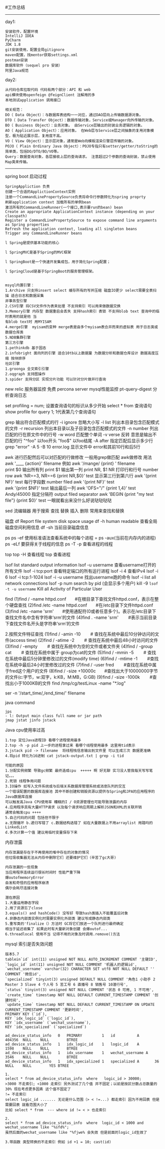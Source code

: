 #工作总结

---------------------------------

day1:

    安装软件，配置环境
    IntelliJ IDEA
    PyCharm
    JDK 1.8
    git安装使用，配置全局gitignore
    maven配置，找mentor获取settings.xml
    postman安装
    数据库软件（sequel pro 安装）
    阿里Java规范
    

day2:

    从代码仓库拉取代码 代码有两个部分：API 和 web
    api模块使用openfeign @feignClient 注解用的多 
    本地测试application 调用接口
    
    相关规范：
    DO（ Data Object）：与数据库表结构一一对应，通过DAO层向上传输数据源对象。
    DTO（ Data Transfer Object）：数据传输对象，Service或Manager向外传输的对象。
    BO（ Business Object）：业务对象。 由Service层输出的封装业务逻辑的对象。
    AO（ Application Object）：应用对象。 在Web层与Service层之间抽象的复用对象模型，极为贴近展示层，复用度不高。
    VO（ View Object）：显示层对象，通常是Web向模板渲染引擎层传输的对象。
    POJO（ Plain Ordinary Java Object）：POJO专指只有setter/getter/toString的简单类，包括DO/DTO/BO/VO等。
    Query：数据查询对象，各层接收上层的查询请求。 注意超过2个参数的查询封装，禁止使用Map类来传输。



----------------------

spring boot 启动过程

    SpringAppliction 负责
    创建一个合适的ApplictionContext实例
    注册一个CommandLinePropertySource负责将命令行参数转化为spring proprty
    刷新application context 加载所有的单例bean
    激活所有的CommandLineRunner(一个接口,表示要run的bean) bean
    Create an appropriate ApplicationContext instance (depending on your classpath)
    Register a CommandLinePropertySource to expose command line arguments as Spring properties
    Refresh the application context, loading all singleton beans
    Trigger any CommandLineRunner beans

    l Spring是提供基本功能的核心
    
    l SpringMVC是基于Spring的MVC框架
    
    l SpringBoot是一个快速开发集成包，用于简化Spring配置；
    
    l SpringCloud是基于SpringBoot的服务管理框架。


    msyql内置引擎：
    1.Archive 只支持insert select 缓存所有的写并压缩 磁盘IO更少 select需要全表扫描 适合日志和数据采集
    非事务型引擎
    2.CSV引擎 将CSV文件作为表来处理 不支持索引 可以用来做数据交换
    3.Memory引擎 内存型 数据重启会丢失 支持hash索引 表锁 不支持blob text 查询中的临时表用的就是他 当
    有blob text时 用MYISAM 
    4.merge引擎  myisam的变种 merge表是由多个myisam表合并而来的虚拟表 用于日志类或数据仓库类
    5.NDB集群引擎
    第三方引擎
    1.pethinkdb 基于固态
    2.infobright 面向列的引擎 适合10tb以上数据量 为数据分析和数据仓库设计 数据高度压缩 按块排序
    社区引擎
    1.groonga 全文索引引擎
    2.oqgraph 支持图操作
    3.spider 支持分区 实现分片功能 可以针对分片做并行查询



new relic 服务器监控 免费 
percona server mysql性能监控
pt-query-digest 分析查询日志

set profiling = num; 设置查询语句的标识从多少开始 
select * from  查询语句
show profile for query 1; 1代表第几个查询语句 


grep 输出符合匹配模式的行
-i ignore 忽略大小写
-l list 列出本目录包含匹配模式的文件
-r recursion 列出本目录以及子目录包含匹配模式的文件
-n number 列出匹配的行在原文件中的行号
-w word  匹配整个单词 
-v verse 反转 意思是输出不匹配的行
"^foo" 以foo开头
"foo$" 以foo结尾
-A after 指定匹配后显示多少行
grep "error" -A 5 -B 10 error.log 显示文件中 error和其前10行和后5行

awk 进行匹配然后可以对匹配的行做修改 一般用grep做匹配 awk做修改
用法 awk '____  {action}' filename
例如
awk '/mange/ {print} ' filename  
print $0 输出所有列
print $1 输出第一列
print NR, $1 NR 打印行和行号 number row
awk ‘NR==3, NR==6 {print NR,$0}’ test 显示第三行到第六行
awk '{print NF}' test 每行字段数 number filed  awk '{print NF}' test  
awk '{print $NF}' test   输出最后一列
awk 'OFS="/" {print $1,$4}' test  Andy/45000 指定分隔符 output filed separator
awk 'BEGIN {print "my test file"} {print $0}' test 一眼就看出来没什么好说哒哒哒哒 

sed 流编辑器 用于搜索 查找 替换 插入 删除 常用来查找和替换



磁盘
df Report file system disk space usage
df -h human readable 查看全局磁盘空间利用信息 
df -sh 当前目录磁盘信息


ps
ps -ef 使用标准语法查看系统中的每个进程 = ps -aux(当前在内存内的进程)
ps -eLf 要获得关于线程的信息
ps -T -p 查看进程的线程


top
top -H 查看线程
top 查看进程


lsof list standard output information 
lsof -u username 查看username打开的所有文件
lsof -i tcp:port 查看特定端口的所有运行进程
lsof -i 4 查看IPv4
lsof -i 6
lsof -i tcp:1-1024 
lsof -i -u username 找出username跑的命令
lsof -i list all network connections
lsof -p num search by pid (会显示多个用户)
kill -9 `lsof -t -u username` Kill all Activity of Particular User

find
(1)find / -name httpd.conf　　#在根目录下查找文件httpd.conf，表示在整个硬盘查找
(2)find /etc -name httpd.conf　　#在/etc目录下文件httpd.conf
(3)find /etc -name 'srm'　　#使用通配符(0或者任意多个)。表示在/etc目录下查找文件名中含有字符串‘srm’的文件
(4)find . -name 'srm' 　　#表示当前目录下查找文件名开头是字符串‘srm’的文件

2.按照文件特征查找
(1)find / -amin -10 　　# 查找在系统中最后10分钟访问的文件(access time)
(2)find / -atime -2　　 # 查找在系统中最后48小时访问的文件
(3)find / -empty 　　# 查找在系统中为空的文件或者文件夹
(4)find / -group cat 　　# 查找在系统中属于 group为cat的文件
(5)find / -mmin -5 　　# 查找在系统中最后5分钟里修改过的文件(modify time)
(6)find / -mtime -1 　　#查找在系统中最后24小时里修改过的文件
(7)find / -user fred 　　#查找在系统中属于fred这个用户的文件
(8)find / -size +10000c　　#查找出大于10000000字节的文件(c:字节，w:双字，k:KB，M:MB，G:GB)
(9)find / -size -1000k 　　#查找出小于1000KB的文件
find /tmp/cg/testLinux -name "*.log"


ser -n '/start_time/,/end_time/' filename



java command

    jps
    - l: Output main class full name or jar path
    jmap jstat jinfo jstack 



Java cpu使用率过高
    
    1.top 定位Java进程ID 看哪个进程使用最多
    2.top -h -p pid 上一步的进程拿过来 看哪个线程使用最多 这里用tid表示
    3.jstack pid -> filename  将线程栈信息输出到文件里 可以生成三次 数据更准确
    4.将pid 转化为16进制 cat jstack-output.txt | grep -i tid

    可能的原因
    1.分配实例频繁 导致gc频繁 最终造成cpu  +++++ 啊 好无聊 实习没人管我每天写写笔记。。。
    2.死锁 线程争用问题 
    3.IO操作 如写入文件系统或与后端关系数据库管理系统或消息队列的交互
    一个错误配置的数据库连接池 其中不断创建和销毁资源以提供与Spring和JPA的应用程序的Java数据库连接
    可以触发高Java CPU使用率 糟糕的I / O资源管理也可能导致泄露的内存
    4.应用程序具有大量HTTP请求 以及每个请求响应周期上解析JSON和XML的关联开销
    通常会触发cpu ++++
    5.自己代码的问题 包括但不限于
    a.无限循环 b.递归写错了 c.数据结构选错了 如在大量数据上不用arraylist 用踏吗的LinkedList
    d.多次计算一个值 建议用临时变量保存下来 


内存泄露

    内存泄漏是存在于不再使用的堆中存在的对象的情况
    但垃圾收集器无法从内存中删除它们 还要维护它们（辛苦了gc大哥)
    
    内存泄漏的一些现象
    当应用程序连续运行很长时间时 性能严重下降
    爆outofmemoryError
    自发和奇怪的应用程序崩溃
    偶尔会耗尽连接对象

    潜在原因
    1.大量运用静态字段
    2.用了资源忘了close
    3.equals() and hashCode() 没写好 导致hash类插入不能覆盖旧对象
    4.非静态内部类实例化时需要实例化外部类 建议写成静态内部类
    5.重写类的'finalize（）方法时 GC将它们放进一个队列进行最终确定
    相当于延迟收集了 如果此时有大量新对象创建 会爆outof...
    6.threadlocal 使用不当 记得不用的对象及时调用.remove()方法



mysql 索引是否失效问题

    版本5.7 
    tablein`id` int(11) unsigned NOT NULL AUTO_INCREMENT COMMENT '主键ID',
    `logic_id` int(11) unsigned NOT NULL COMMENT '机器人的逻辑id',
    `wechat_username` varchar(32) CHARACTER SET utf8 NOT NULL DEFAULT '' COMMENT '微信id',
    `specialized` tinyint(3) unsigned DEFAULT NULL COMMENT '角色1 小助手 2 Master 3 Slave 4 个人号 5 苦工号 6 直播号 8 销售号 10潜行号',
    `status` tinyint(3) unsigned NOT NULL COMMENT '状态 0 可用, 1 不可用',
    `create_time` timestamp NOT NULL DEFAULT CURRENT_TIMESTAMP COMMENT '创建时间',
    `update_time` timestamp NOT NULL DEFAULT CURRENT_TIMESTAMP ON UPDATE CURRENT_TIMESTAMP COMMENT '更新时间',
    PRIMARY KEY (`id`),
    KEY `idx_logic_id` (`logic_id`),
    KEY `idx_username` (`wechat_username`),
    KEY `idx_specialized` (`specialized`)
    
    ad_device_status_info	0	PRIMARY	        1	id	        A	    404356	NULL	NULL		BTREE		
    ad_device_status_info	1	idx_logic_id	1	logic_id	A	    1598	NULL	NULL		BTREE		
    ad_device_status_info	1	idx_username	1	wechat_username	A	3546	NULL	NULL		BTREE		
    ad_device_status_info	1	idx_specialized	1	specialized	A	    36	NULL	NULL	    YES	BTREE		

    1.
    select * from ad_device_status_info  where   logic_id > 30000;
    >3000 不走索引; <1000 走索引 另外测试了几个值 并不固定；以前是按区分数占总数量的30% 现在考虑更多因素 这个值不固定了
    != 不走索引 
    select logic_id ....... 无论是什么范围（> < !=...) 都走索引 因为不用回表 但是需要回表 就看范围大小了
    比如 select * from  --- where id != < > 也走索引 

    2.
	select * from ad_device_status_info  where  logic_id < 1000 and wechat_username like "%sfd%";
    虽然后面的wechat_username like "%fjwe% 会失效 但是前面的logic_id生效了
    
    3.带函数 类型转换的不走索引 例如 id +1 = 10; cast(id)
    
     



